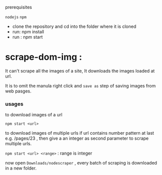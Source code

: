 prerequisites

`nodejs`
`npm`


*	clone the repository and cd into the folder where it is cloned
* run:   npm install
* run :  npm start <url>

scrape-dom-img :
======================================================================
It can't scrape all the images of a site, It downloads the images loaded at url.

It is to omit the manula right click and `save as` step of saving images from web pasges.

### usages

to download images of a url

`npm start <url>`

to download images of multiple urls if url contains number pattern at last e.g. /pages/23 ,
then give a an integer as second parameter to scrape multiple urls.

`npm start <url> <range>`  : range is integer

now open `Downloads/nodescraper` , every batch of scraping is downloaded in a new folder.

